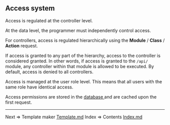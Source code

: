 ## Access system
Access is regulated at the controller level.

At the data level, the programmer must independently control access.

For controllers, access is regulated hierarchically using the __Module__ / __Class__ / __Action__ request.

If access is granted to any part of the hierarchy, access to the controller is considered granted. In other words, if access is granted to the `/api/` module, any controller within that module is allowed to be executed. By default, access is denied to all controllers.

Access is managed at the user role level. This means that all users with the same role have identical access.

Access permissions are stored in the [database ](https://github.com/tryteex/tiny-web/blob/main/doc/Database.md)and are cached upon the first request.

___
Next => Template maker [Template.md](https://github.com/tryteex/tiny-web/blob/main/doc/Template.md)
Index => Contents [Index.md](https://github.com/tryteex/tiny-web/blob/main/doc/Index.md)  
